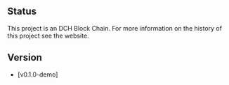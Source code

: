 ## Status

This project is an DCH Block Chain. For more information on the history of this project see the website.

## Version

- [v0.1.0-demo]
